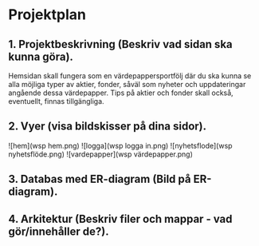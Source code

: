 # Projektplan

## 1. Projektbeskrivning (Beskriv vad sidan ska kunna göra).
Hemsidan skall fungera som en värdepappersportfölj där du ska kunna se alla möjliga typer av aktier, fonder, såväl som nyheter och uppdateringar angående dessa värdepapper.
Tips på aktier och fonder skall också, eventuellt, finnas tillgängliga.
## 2. Vyer (visa bildskisser på dina sidor).

![hem](wsp hem.png)
![logga](wsp logga in.png)
![nyhetsflode](wsp nyhetsflöde.png)
![vardepapper](wsp värdepapper.png)




## 3. Databas med ER-diagram (Bild på ER-diagram).
## 4. Arkitektur (Beskriv filer och mappar - vad gör/innehåller de?).


